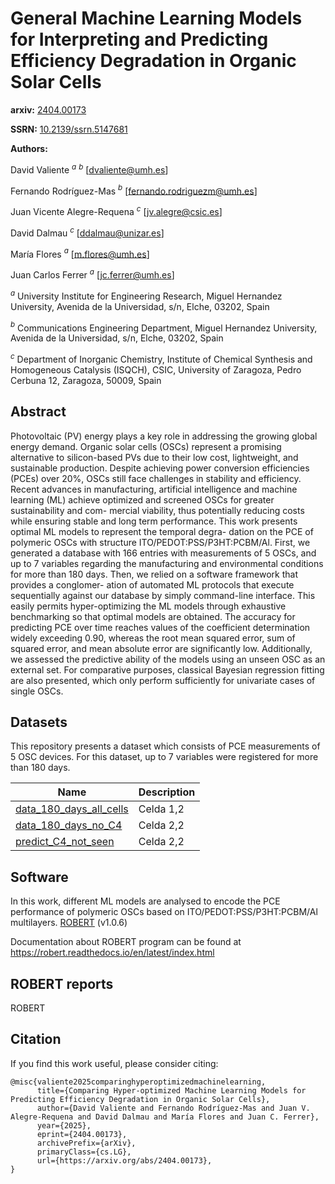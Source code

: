# General Machine Learning Models for Interpreting and Predicting Efficiency Degradation in Organic Solar Cells


**arxiv:** [2404.00173](https://arxiv.org/abs/2404.00173)

**SSRN:** [10.2139/ssrn.5147681](https://papers.ssrn.com/sol3/papers.cfm?abstract_id=5147681)



**Authors:** 

  David Valiente $^a$ $^b$ [dvaliente@umh.es]
  
  Fernando Rodríguez-Mas $^b$ [fernando.rodriguezm@umh.es]
  
  Juan Vicente Alegre-Requena $^c$ [jv.alegre@csic.es]
  
  David Dalmau $^c$ [ddalmau@unizar.es]
  
  María Flores $^a$  [m.flores@umh.es]
  
  Juan Carlos Ferrer $^a$ [jc.ferrer@umh.es]


  $^a$ University Institute for Engineering Research, Miguel Hernandez University, Avenida de la Universidad, s/n, 
  Elche, 03202, Spain

  $^b$ Communications Engineering Department, Miguel Hernandez University, Avenida de la Universidad, s/n, Elche, 
  03202, Spain

  $^c$ Department of Inorganic Chemistry, Institute of Chemical Synthesis and Homogeneous Catalysis (ISQCH), CSIC, 
  University of Zaragoza, Pedro Cerbuna 12, Zaragoza, 50009, Spain

## Abstract

Photovoltaic (PV) energy plays a key role in addressing the growing global energy demand. Organic solar cells (OSCs) represent a promising alternative to silicon-based PVs due to their low cost, lightweight, and sustainable production. Despite achieving power conversion efficiencies (PCEs) over 20%, OSCs still face challenges in stability and efficiency. Recent advances in manufacturing, artificial intelligence and machine learning (ML) achieve optimized and screened OSCs for greater sustainability and com- mercial viability, thus potentially reducing costs while ensuring stable and long term performance. This work presents optimal ML models to represent the temporal degra- dation on the PCE of polymeric OSCs with structure ITO/PEDOT:PSS/P3HT:PCBM/Al. First, we generated a database with 166 entries with measurements of 5 OSCs, and up to 7 variables regarding the manufacturing and environmental conditions for more than 180 days. Then, we relied on a software framework that provides a conglomer- ation of automated ML protocols that execute sequentially against our database by simply command-line interface. This easily permits hyper-optimizing the ML models through exhaustive benchmarking so that optimal models are obtained. The accuracy for predicting PCE over time reaches values of the coefficient determination widely exceeding 0.90, whereas the root mean squared error, sum of squared error, and mean absolute error are significantly low. Additionally, we assessed the predictive ability of the models using an unseen OSC as an external set. For comparative purposes, classical Bayesian regression fitting are also presented, which only perform sufficiently for univariate cases of single OSCs.


## Datasets 
This repository presents a dataset which consists of PCE measurements of 5 OSC devices. For this dataset, up to 7 variables were registered for more than 180 days.

| Name         | Description |
|--------------|-------------|
| [data_180_days_all_cells](dataset/data_180_days_all_cells.csv) | Celda 1,2   |
| [data_180_days_no_C4](dataset/data_180_days_no_C4.csv) | Celda 2,2   |
| [predict_C4_not_seen](dataset/predict_C4_not_seen.csv)| Celda 2,2   |


## Software

In this work, different ML models are analysed to encode the PCE performance of polymeric OSCs based on ITO/PEDOT:PSS/P3HT:PCBM/Al multilayers. [ROBERT](https://github.com/jvalegre/robert/releases) (v1.0.6)

Documentation about ROBERT program can be found at https://robert.readthedocs.io/en/latest/index.html

## ROBERT reports
ROBERT 


## Citation
If you find this work useful, please consider citing:
```
@misc{valiente2025comparinghyperoptimizedmachinelearning,
      title={Comparing Hyper-optimized Machine Learning Models for Predicting Efficiency Degradation in Organic Solar Cells}, 
      author={David Valiente and Fernando Rodríguez-Mas and Juan V. Alegre-Requena and David Dalmau and María Flores and Juan C. Ferrer},
      year={2025},
      eprint={2404.00173},
      archivePrefix={arXiv},
      primaryClass={cs.LG},
      url={https://arxiv.org/abs/2404.00173}, 
}
```

